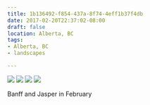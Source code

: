```yaml
---
title: 1b136492-f854-437a-8f74-4eff1b37f4db
date: 2017-02-20T22:37:02-08:00
draft: false
location: Alberta, BC
tags:
- Alberta, BC
- landscapes

---
```



![](https://d17enza3bfujl8.cloudfront.net/DSCF6160.jpg)
![](https://d17enza3bfujl8.cloudfront.net/DSCF6168.jpg)
![](https://d17enza3bfujl8.cloudfront.net/DSCF6271.jpg)
![](https://d17enza3bfujl8.cloudfront.net/DSCF6206.jpg)

Banff and Jasper in February

